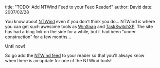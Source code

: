 
title: "TODO: Add NTWind Feed to your Feed Reader!"
author: David
date: 2007/02/28

<p>You know about <a href="http://www.ntwind.com/">NTWind</a> even if you don't think you do... NTWind is where you can get such awesome tools as <a href="http://www.ntwind.com/software/winsnap.html">WinSnap</a> and <a href="http://www.ntwind.com/software/taskswitchxp.html">TaskSwitchXP</a>. The site has had a blog link on the side for a while, but it had been&nbsp;"under construction" for a few months... </p> <p>Until now!</p> <p>So go add the <a href="http://www.ntwind.com/rss.xml">NTWind feed</a> to your reader so that you'll always know when&nbsp;there is an&nbsp;update for one of the NTWind tools!</p>
